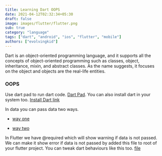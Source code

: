 ```yaml
---
title: Learning Dart OOPS
date: 2021-04-12T02:32:34+05:30
draft: false
image: images/flutter/flutter.png
sub: true
category: "language"
tags: ["dart", "android", "ios", "flutter", "mobile"]
authors: ["evolvingkid"]
---
```


Dart is an object-oriented programming language, and it supports all the concepts of object-oriented programming such as classes, object, inheritance, mixin, and abstract classes. As the name suggests, it focuses on the object and objects are the real-life entities.


### OOPS

Use dart pad to run dart code. [Dart Pad](https://dartpad.dev/?null_safety=true).
You can also install dart in your system too. [Install Dart link](https://dart.dev/get-dart)

In data you can pass data two ways.

- [way one](https://github.com/tinkerhub-org/TinkerHub-Learning-Paths/blob/main/content/flutter/OOPS/way_one.dart)

- [way two](https://github.com/tinkerhub-org/TinkerHub-Learning-Paths/blob/main/content/flutter/OOPS/way_two.dart)

In Flutter we have @required which will show warning if data is not passed. We can make it show error if data is not passed by added this file to root of your flutter project.
You can tweak dart behaviours like this too. [file](https://github.com/evolvingkid/flutter-learning-path/blob/main/OOPS/analysis_options.yaml)
